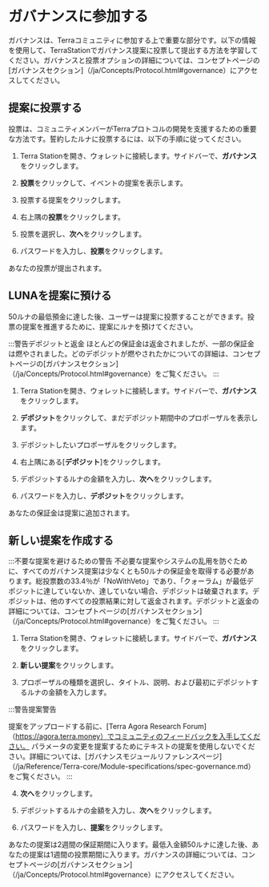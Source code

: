 # ガバナンスに参加する

ガバナンスは、Terraコミュニティに参加する上で重要な部分です。以下の情報を使用して、TerraStationでガバナンス提案に投票して提出する方法を学習してください。ガバナンスと投票オプションの詳細については、コンセプトページの[ガバナンスセクション]（/ja/Concepts/Protocol.html#governance）にアクセスしてください。

## 提案に投票する

投票は、コミュニティメンバーがTerraプロトコルの開発を支援するための重要な方法です。誓約したルナに投票するには、以下の手順に従ってください。

1. Terra Stationを開き、ウォレットに接続します。サイドバーで、**ガバナンス**をクリックします。

2. **投票**をクリックして、イベントの提案を表示します。

3. 投票する提案をクリックします。

4. 右上隅の**投票**をクリックします。

5. 投票を選択し、**次へ**をクリックします。

6. パスワードを入力し、**投票**をクリックします。

あなたの投票が提出されます。

## LUNAを提案に預ける

50ルナの最低預金に達した後、ユーザーは提案に投票することができます。投票の提案を推進するために、提案にルナを預けてください。

:::警告デポジットと返金
ほとんどの保証金は返金されましたが、一部の保証金は燃やされました。どのデポジットが燃やされたかについての詳細は、コンセプトページの[ガバナンスセクション]（/ja/Concepts/Protocol.html#governance）をご覧ください。
:::

1. Terra Stationを開き、ウォレットに接続します。サイドバーで、**ガバナンス**をクリックします。

2. **デポジット**をクリックして、まだデポジット期間中のプロポーザルを表示します。

3. デポジットしたいプロポーザルをクリックします。

4. 右上隅にある[**デポジット**]をクリックします。

5. デポジットするルナの金額を入力し、**次へ**をクリックします。

6. パスワードを入力し、**デポジット**をクリックします。

あなたの保証金は提案に追加されます。

## 新しい提案を作成する

:::不要な提案を避けるための警告
不必要な提案やシステムの乱用を防ぐために、すべてのガバナンス提案は少なくとも50ルナの保証金を取得する必要があります。総投票数の33.4％が「NoWithVeto」であり、「クォーラム」が最低デポジットに達していないか、達していない場合、デポジットは破棄されます。デポジットは、他のすべての投票結果に対して返金されます。デポジットと返金の詳細については、コンセプトページの[ガバナンスセクション]（/ja/Concepts/Protocol.html#governance）をご覧ください。
:::

1. Terra Stationを開き、ウォレットに接続します。サイドバーで、**ガバナンス**をクリックします。

2. **新しい提案**をクリックします。

3. プロポーザルの種類を選択し、タイトル、説明、および最初にデポジットするルナの金額を入力します。

:::警告提案警告

提案をアップロードする前に、[Terra Agora Research Forum]（https://agora.terra.money）でコミュニティのフィードバックを入手してください。
パラメータの変更を提案するためにテキストの提案を使用しないでください。詳細については、[ガバナンスモジュールリファレンスページ]（/ja/Reference/Terra-core/Module-specifications/spec-governance.md）をご覧ください。
:::

4. **次へ**をクリックします。

5. デポジットするルナの金額を入力し、**次へ**をクリックします。

6. パスワードを入力し、**提案**をクリックします。

あなたの提案は2週間の保証期間に入ります。最低入金額50ルナに達した後、あなたの提案は1週間の投票期間に入ります。ガバナンスの詳細については、コンセプトページの[ガバナンスセクション]（/ja/Concepts/Protocol.html#governance）にアクセスしてください。